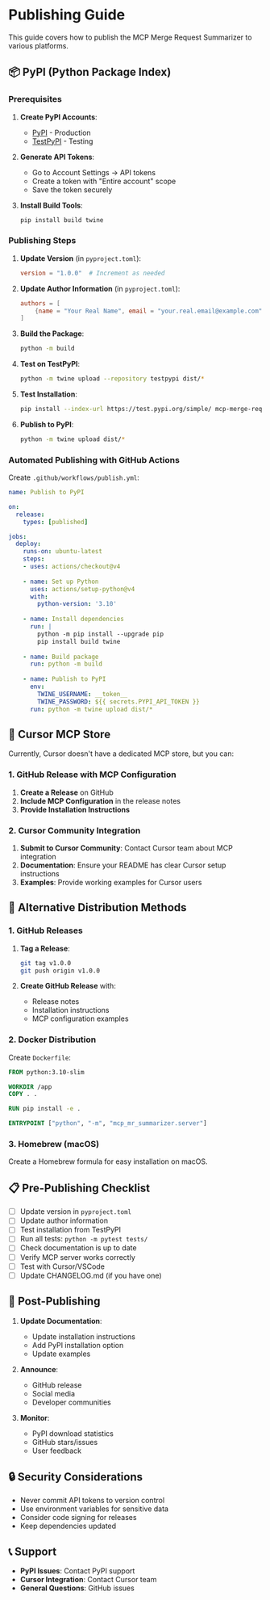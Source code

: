 # Publishing Guide

This guide covers how to publish the MCP Merge Request Summarizer to various platforms.

## 📦 PyPI (Python Package Index)

### Prerequisites

1. **Create PyPI Accounts**:
   - [PyPI](https://pypi.org/account/register/) - Production
   - [TestPyPI](https://test.pypi.org/account/register/) - Testing

2. **Generate API Tokens**:
   - Go to Account Settings → API tokens
   - Create a token with "Entire account" scope
   - Save the token securely

3. **Install Build Tools**:
   ```bash
   pip install build twine
   ```

### Publishing Steps

1. **Update Version** (in `pyproject.toml`):
   ```toml
   version = "1.0.0"  # Increment as needed
   ```

2. **Update Author Information** (in `pyproject.toml`):
   ```toml
   authors = [
       {name = "Your Real Name", email = "your.real.email@example.com"}
   ]
   ```

3. **Build the Package**:
   ```bash
   python -m build
   ```

4. **Test on TestPyPI**:
   ```bash
   python -m twine upload --repository testpypi dist/*
   ```

5. **Test Installation**:
   ```bash
   pip install --index-url https://test.pypi.org/simple/ mcp-merge-request-summarizer
   ```

6. **Publish to PyPI**:
   ```bash
   python -m twine upload dist/*
   ```

### Automated Publishing with GitHub Actions

Create `.github/workflows/publish.yml`:

```yaml
name: Publish to PyPI

on:
  release:
    types: [published]

jobs:
  deploy:
    runs-on: ubuntu-latest
    steps:
    - uses: actions/checkout@v4
    
    - name: Set up Python
      uses: actions/setup-python@v4
      with:
        python-version: '3.10'
    
    - name: Install dependencies
      run: |
        python -m pip install --upgrade pip
        pip install build twine
    
    - name: Build package
      run: python -m build
    
    - name: Publish to PyPI
      env:
        TWINE_USERNAME: __token__
        TWINE_PASSWORD: ${{ secrets.PYPI_API_TOKEN }}
      run: python -m twine upload dist/*
```

## 🎯 Cursor MCP Store

Currently, Cursor doesn't have a dedicated MCP store, but you can:

### 1. **GitHub Release with MCP Configuration**

1. **Create a Release** on GitHub
2. **Include MCP Configuration** in the release notes
3. **Provide Installation Instructions**

### 2. **Cursor Community Integration**

1. **Submit to Cursor Community**: Contact Cursor team about MCP integration
2. **Documentation**: Ensure your README has clear Cursor setup instructions
3. **Examples**: Provide working examples for Cursor users

## 🔧 Alternative Distribution Methods

### 1. **GitHub Releases**

1. **Tag a Release**:
   ```bash
   git tag v1.0.0
   git push origin v1.0.0
   ```

2. **Create GitHub Release** with:
   - Release notes
   - Installation instructions
   - MCP configuration examples

### 2. **Docker Distribution**

Create `Dockerfile`:

```dockerfile
FROM python:3.10-slim

WORKDIR /app
COPY . .

RUN pip install -e .

ENTRYPOINT ["python", "-m", "mcp_mr_summarizer.server"]
```

### 3. **Homebrew (macOS)**

Create a Homebrew formula for easy installation on macOS.

## 📋 Pre-Publishing Checklist

- [ ] Update version in `pyproject.toml`
- [ ] Update author information
- [ ] Test installation from TestPyPI
- [ ] Run all tests: `python -m pytest tests/`
- [ ] Check documentation is up to date
- [ ] Verify MCP server works correctly
- [ ] Test with Cursor/VSCode
- [ ] Update CHANGELOG.md (if you have one)

## 🚀 Post-Publishing

1. **Update Documentation**:
   - Update installation instructions
   - Add PyPI installation option
   - Update examples

2. **Announce**:
   - GitHub release
   - Social media
   - Developer communities

3. **Monitor**:
   - PyPI download statistics
   - GitHub stars/issues
   - User feedback

## 🔒 Security Considerations

- Never commit API tokens to version control
- Use environment variables for sensitive data
- Consider code signing for releases
- Keep dependencies updated

## 📞 Support

- **PyPI Issues**: Contact PyPI support
- **Cursor Integration**: Contact Cursor team
- **General Questions**: GitHub issues

